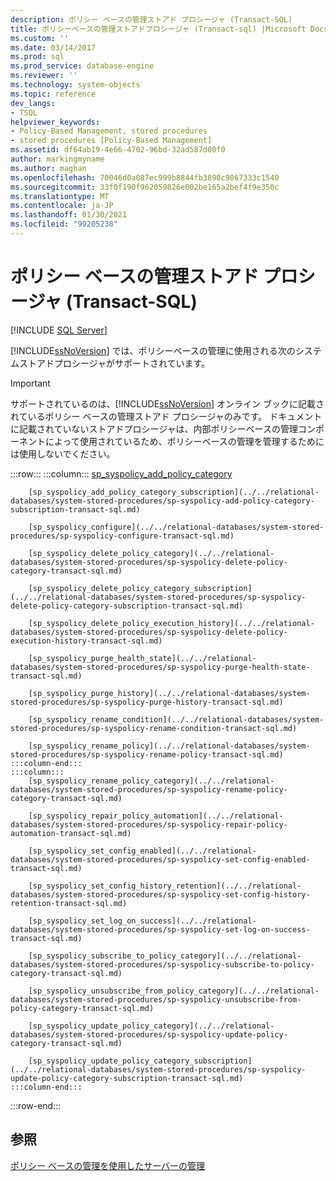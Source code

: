```yaml
---
description: ポリシー ベースの管理ストアド プロシージャ (Transact-SQL)
title: ポリシーベースの管理ストアドプロシージャ (Transact-sql) |Microsoft Docs
ms.custom: ''
ms.date: 03/14/2017
ms.prod: sql
ms.prod_service: database-engine
ms.reviewer: ''
ms.technology: system-objects
ms.topic: reference
dev_langs:
- TSQL
helpviewer_keywords:
- Policy-Based Management, stored procedures
- stored procedures [Policy-Based Management]
ms.assetid: df64ab19-4e66-4702-96bd-32ad587d00f0
author: markingmyname
ms.author: maghan
ms.openlocfilehash: 70046d0a087ec999b8844fb3890c9867333c1540
ms.sourcegitcommit: 33f0f190f962059826e002be165a2bef4f9e350c
ms.translationtype: MT
ms.contentlocale: ja-JP
ms.lasthandoff: 01/30/2021
ms.locfileid: "99205238"
---
```

# <a name="policy-based-management-stored-procedures-transact-sql"></a>ポリシー ベースの管理ストアド プロシージャ (Transact-SQL)
[!INCLUDE [SQL Server](../../includes/applies-to-version/sqlserver.md)]

  [!INCLUDE[ssNoVersion](../../includes/ssnoversion-md.md)] では、ポリシーベースの管理に使用される次のシステムストアドプロシージャがサポートされています。  
  
> [!IMPORTANT]  
>  サポートされているのは、[!INCLUDE[ssNoVersion](../../includes/ssnoversion-md.md)] オンライン ブックに記載されているポリシー ベースの管理ストアド プロシージャのみです。 ドキュメントに記載されていないストアドプロシージャは、内部ポリシーベースの管理コンポーネントによって使用されているため、ポリシーベースの管理を管理するためには使用しないでください。  

:::row:::
    :::column:::
        [sp_syspolicy_add_policy_category](../../relational-databases/system-stored-procedures/sp-syspolicy-add-policy-category-transact-sql.md)

        [sp_syspolicy_add_policy_category_subscription](../../relational-databases/system-stored-procedures/sp-syspolicy-add-policy-category-subscription-transact-sql.md)

        [sp_syspolicy_configure](../../relational-databases/system-stored-procedures/sp-syspolicy-configure-transact-sql.md)

        [sp_syspolicy_delete_policy_category](../../relational-databases/system-stored-procedures/sp-syspolicy-delete-policy-category-transact-sql.md)

        [sp_syspolicy_delete_policy_category_subscription](../../relational-databases/system-stored-procedures/sp-syspolicy-delete-policy-category-subscription-transact-sql.md)

        [sp_syspolicy_delete_policy_execution_history](../../relational-databases/system-stored-procedures/sp-syspolicy-delete-policy-execution-history-transact-sql.md)

        [sp_syspolicy_purge_health_state](../../relational-databases/system-stored-procedures/sp-syspolicy-purge-health-state-transact-sql.md)

        [sp_syspolicy_purge_history](../../relational-databases/system-stored-procedures/sp-syspolicy-purge-history-transact-sql.md)

        [sp_syspolicy_rename_condition](../../relational-databases/system-stored-procedures/sp-syspolicy-rename-condition-transact-sql.md)

        [sp_syspolicy_rename_policy](../../relational-databases/system-stored-procedures/sp-syspolicy-rename-policy-transact-sql.md)
    :::column-end:::
    :::column:::
        [sp_syspolicy_rename_policy_category](../../relational-databases/system-stored-procedures/sp-syspolicy-rename-policy-category-transact-sql.md)

        [sp_syspolicy_repair_policy_automation](../../relational-databases/system-stored-procedures/sp-syspolicy-repair-policy-automation-transact-sql.md)

        [sp_syspolicy_set_config_enabled](../../relational-databases/system-stored-procedures/sp-syspolicy-set-config-enabled-transact-sql.md)

        [sp_syspolicy_set_config_history_retention](../../relational-databases/system-stored-procedures/sp-syspolicy-set-config-history-retention-transact-sql.md)

        [sp_syspolicy_set_log_on_success](../../relational-databases/system-stored-procedures/sp-syspolicy-set-log-on-success-transact-sql.md)

        [sp_syspolicy_subscribe_to_policy_category](../../relational-databases/system-stored-procedures/sp-syspolicy-subscribe-to-policy-category-transact-sql.md)

        [sp_syspolicy_unsubscribe_from_policy_category](../../relational-databases/system-stored-procedures/sp-syspolicy-unsubscribe-from-policy-category-transact-sql.md)

        [sp_syspolicy_update_policy_category](../../relational-databases/system-stored-procedures/sp-syspolicy-update-policy-category-transact-sql.md)

        [sp_syspolicy_update_policy_category_subscription](../../relational-databases/system-stored-procedures/sp-syspolicy-update-policy-category-subscription-transact-sql.md)
    :::column-end:::
:::row-end:::

## <a name="see-also"></a>参照  
 [ポリシー ベースの管理を使用したサーバーの管理](../../relational-databases/policy-based-management/administer-servers-by-using-policy-based-management.md)  
  
  

